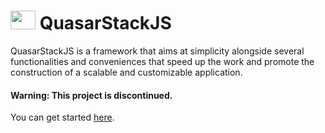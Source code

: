 # <img src="https://i.imgur.com/szHJiN0.png" width="40" height="30" />  QuasarStackJS
QuasarStackJS is a framework that aims at simplicity alongside several functionalities and conveniences that speed up the work and promote the construction of a scalable and customizable application.

#### Warning: This project is discontinued.

You can get started <a href='https://eternalquasar0206.github.io/QuasarStackJS/'>here</a>.

